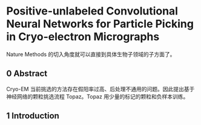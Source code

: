 # Positive-unlabeled Convolutional Neural Networks for Particle Picking in Cryo-electron Micrographs

Nature Methods 的切入角度就可以直接到具体生物子领域的子方面了。

## 0 Abstract

Cryo-EM 当前挑选的方法存在假阳率过高、后处理不通用的问题。因此提出基于神经网络的颗粒挑选流程 Topaz。Topaz 用少量的标记的颗粒和负样本训练。

## 1 Introduction

